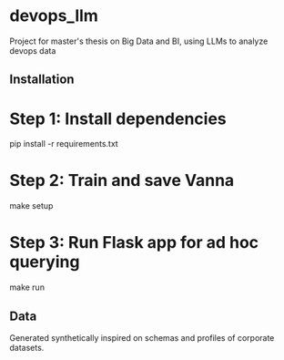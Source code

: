 # devops_llm
Project for master's thesis on Big Data and BI, using LLMs to analyze devops data

## Installation

# Step 1: Install dependencies
pip install -r requirements.txt

# Step 2: Train and save Vanna
make setup

# Step 3: Run Flask app for ad hoc querying
make run


## Data

Generated synthetically inspired on schemas and profiles of corporate datasets.
